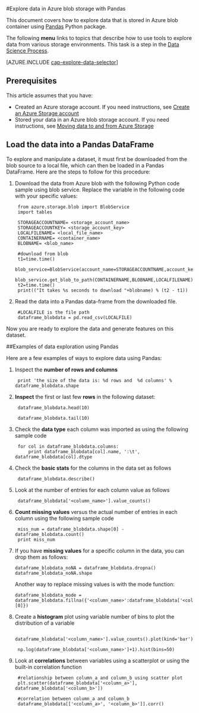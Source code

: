 <properties 
	pageTitle="Explore data in Azure blob storage with Pandas | Microsoft Azure" 
	description="How to explore data that is stored in Azure blob container using Pandas." 
	services="machine-learning,storage" 
	documentationCenter="" 
	authors="bradsev" 
	manager="jhubbard" 
	editor="cgronlun" />

<tags 
	ms.service="machine-learning" 
	ms.workload="data-services" 
	ms.tgt_pltfrm="na" 
	ms.devlang="na" 
	ms.topic="article" 
	ms.date="09/13/2016" 
	ms.author="bradsev" /> 

#Explore data in Azure blob storage with Pandas

This document covers how to explore data that is stored in Azure blob container using [Pandas](http://pandas.pydata.org/) Python package.

The following **menu** links to topics that describe how to use tools to explore data from various storage environments. This task is a step in the [Data Science Process]().

[AZURE.INCLUDE [cap-explore-data-selector](../../includes/cap-explore-data-selector.md)]


## Prerequisites
This article assumes that you have:

* Created an Azure storage account. If you need instructions, see [Create an Azure Storage account](../storage/storage-create-storage-account.md#create-a-storage-account)
* Stored your data in an Azure blob storage account. If you need instructions, see [Moving data to and from Azure Storage](../storage/storage-moving-data.md)

## Load the data into a Pandas DataFrame
To explore and manipulate a dataset, it must first be downloaded from the blob source to a local file, which can then be loaded in a Pandas DataFrame. Here are the steps to follow for this procedure:

1. Download the data from Azure blob with the following Python code sample using blob service. Replace the variable in the following code with your specific values: 

	    from azure.storage.blob import BlobService
    	import tables
    	
		STORAGEACCOUNTNAME= <storage_account_name>
		STORAGEACCOUNTKEY= <storage_account_key>
		LOCALFILENAME= <local_file_name>		
		CONTAINERNAME= <container_name>
		BLOBNAME= <blob_name>

    	#download from blob
    	t1=time.time()
    	blob_service=BlobService(account_name=STORAGEACCOUNTNAME,account_key=STORAGEACCOUNTKEY)
    	blob_service.get_blob_to_path(CONTAINERNAME,BLOBNAME,LOCALFILENAME)
    	t2=time.time()
    	print(("It takes %s seconds to download "+blobname) % (t2 - t1))


2. Read the data into a Pandas data-frame from the downloaded file.

	    #LOCALFILE is the file path	
    	dataframe_blobdata = pd.read_csv(LOCALFILE)

Now you are ready to explore the data and generate features on this dataset.

##<a name="blob-dataexploration"></a>Examples of data exploration using Pandas

Here are a few examples of ways to explore data using Pandas:

1. Inspect the **number of rows and columns** 

		print 'the size of the data is: %d rows and  %d columns' % dataframe_blobdata.shape

2. **Inspect** the first or last few **rows** in the following dataset:

		dataframe_blobdata.head(10)
		
		dataframe_blobdata.tail(10)

3. Check the **data type** each column was imported as using the following sample code
 	
		for col in dataframe_blobdata.columns:
		    print dataframe_blobdata[col].name, ':\t', dataframe_blobdata[col].dtype

4. Check the **basic stats** for the columns in the data set as follows
 
		dataframe_blobdata.describe()
	
5. Look at the number of entries for each column value as follows

		dataframe_blobdata['<column_name>'].value_counts()

6. **Count missing values** versus the actual number of entries in each column using the following sample code

		miss_num = dataframe_blobdata.shape[0] - dataframe_blobdata.count()
		print miss_num
	 
7.	If you have **missing values** for a specific column in the data, you can drop them as follows:

		dataframe_blobdata_noNA = dataframe_blobdata.dropna()
		dataframe_blobdata_noNA.shape

	Another way to replace missing values is with the mode function:
	
		dataframe_blobdata_mode = dataframe_blobdata.fillna({'<column_name>':dataframe_blobdata['<column_name>'].mode()[0]})		

8. Create a **histogram** plot using variable number of bins to plot the distribution of a variable	
	
		dataframe_blobdata['<column_name>'].value_counts().plot(kind='bar')
		
		np.log(dataframe_blobdata['<column_name>']+1).hist(bins=50)
	
9. Look at **correlations** between variables using a scatterplot or using the built-in correlation function

		#relationship between column_a and column_b using scatter plot
		plt.scatter(dataframe_blobdata['<column_a>'], dataframe_blobdata['<column_b>'])
		
		#correlation between column_a and column_b
		dataframe_blobdata[['<column_a>', '<column_b>']].corr()
